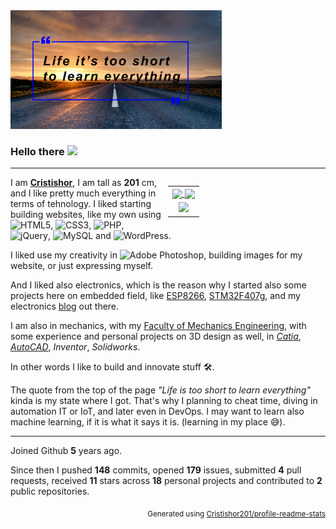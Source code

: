 <img src="github_myRoad.jpg" alt="my road" style="zoom: 33%;" />

### Hello there <img src="https://media.giphy.com/media/hvRJCLFzcasrR4ia7z/giphy.gif" width="25px">

<hr />

<table style="float:right;width:50%;margin-left:10px">
    <tr>
        <td colspan="2"><a href="https://metrics.lecoq.io/Cristishor201#gh-dark-mode-only">
<img align="center" width="100%" src="https://github-readme-stats.vercel.app/api?username=Cristishor201&theme=dark&show_icons=true&count_private=true">
</a>
            <a href="https://metrics.lecoq.io/Cristishor201#gh-light-mode-only">
<img align="center" width="100%" src="https://github-readme-stats.vercel.app/api?username=Cristishor201&show_icons=true&count_private=true">
</a></td>
    </tr>
    <tr>
        <td align="center">
            <img src="https://visitor-badge.glitch.me/badge?page_id=Cristishor201.visitor-badge&left_text=Visitors"/>
        </td>
        <!--<td align="right">
        <!-- lines of code badge & API --
        </td>-->
    </tr>
</table>

I am [**Cristishor**](https://github.com/Cristishor201), I am tall as **201** cm, and I like pretty much everything in terms of tehnology.
I liked starting building websites, like my own using ![HTML5](https://img.shields.io/badge/html5-%23E34F26.svg?style=for-the-badge&logo=html5&logoColor=white), ![CSS3](https://img.shields.io/badge/css3-%231572B6.svg?style=for-the-badge&logo=css3&logoColor=white), ![PHP](https://img.shields.io/badge/php-%23777BB4.svg?style=for-the-badge&logo=php&logoColor=white), ![jQuery](https://img.shields.io/badge/jquery-%230769AD.svg?style=for-the-badge&logo=jquery&logoColor=white), ![MySQL](https://img.shields.io/badge/mysql-%2300f.svg?style=for-the-badge&logo=mysql&logoColor=white) and ![WordPress](https://img.shields.io/badge/WordPress-%23117AC9.svg?style=for-the-badge&logo=WordPress&logoColor=white).

I liked use my creativity in ![Adobe Photoshop](https://img.shields.io/badge/adobe%20photoshop-%2331A8FF.svg?style=for-the-badge&logo=adobe%20photoshop&logoColor=white), building images for my website, or just expressing myself.

And I liked also electronics, which is the reason why I started also some projects here on embedded field, like [ESP8266](https://github.com/Cristishor201/ESP8266), [STM32F407g](https://github.com/Cristishor201/STM32F407), and my electronics [blog](https://www.facebook.com/Atelierul-de-Electronica-111277717034607/) out there.

I am also in mechanics, with my [Faculty of Mechanics Engineering](http://www.mecanica.pub.ro/), with some experience and personal projects on 3D design as well, in *[Catia](https://www.facebook.com/media/set/?set=a.1098765766830548&type=3)*, *[AutoCAD](https://www.facebook.com/media/set/?set=a.2785847508122357&type=3)*, *Inventor*, *Solidworks*. 

In other words I like to build and innovate stuff :hammer_and_wrench:.

The quote from the top of the page *"Life is too short to learn everything"* kinda is my state where I got.
That's why I planning to cheat time, diving in automation IT or IoT, and later even in DevOps. I may want to learn also machine learning, if it is what it says it is. (learning in my place 😅).

------

Joined Github **5** years ago.

Since then I pushed **148** commits, opened **179** issues, submitted **4** pull requests, received **11** stars across **18** personal projects and contributed to **2** public repositories.

<p align="right"><sub>Generated using <a href="https://github.com/marketplace/actions/profile-readme-stats">Cristishor201/profile-readme-stats</a></sub></p>
